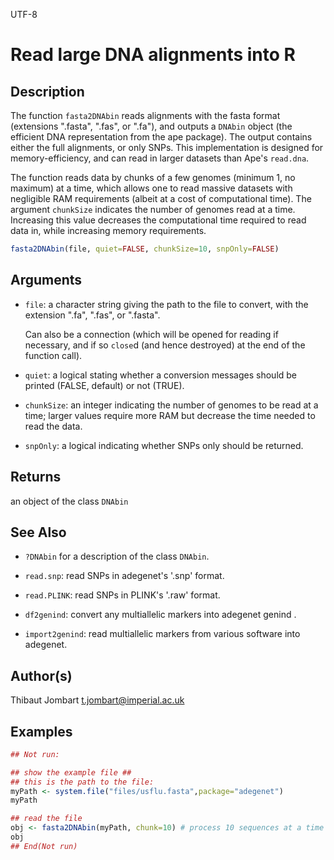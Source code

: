 UTF-8

# Read large DNA alignments into R

## Description

The function `fasta2DNAbin` reads alignments with the fasta format (extensions ".fasta", ".fas", or ".fa"), and outputs a `DNAbin` object (the efficient DNA representation from the ape package). The output contains either the full alignments, or only SNPs. This implementation is designed for memory-efficiency, and can read in larger datasets than Ape's `read.dna`.

The function reads data by chunks of a few genomes (minimum 1, no maximum) at a time, which allows one to read massive datasets with negligible RAM requirements (albeit at a cost of computational time). The argument `chunkSize` indicates the number of genomes read at a time. Increasing this value decreases the computational time required to read data in, while increasing memory requirements.

```r
fasta2DNAbin(file, quiet=FALSE, chunkSize=10, snpOnly=FALSE)
```

## Arguments

- `file`: a character string giving the path to the file to convert, with the extension ".fa", ".fas", or ".fasta".
    
    Can also be a connection (which will be opened for reading if necessary, and if so `close`d (and hence destroyed) at the end of the function call).
- `quiet`: a logical stating whether a conversion messages should be printed (FALSE, default) or not (TRUE).
- `chunkSize`: an integer indicating the number of genomes to be read at a time; larger values require more RAM but decrease the time needed to read the data.
- `snpOnly`: a logical indicating whether SNPs only should be returned.

## Returns

an object of the class `DNAbin`

## See Also

- `?DNAbin` for a description of the class `DNAbin`.

- `read.snp`: read SNPs in adegenet's '.snp' format.

- `read.PLINK`: read SNPs in PLINK's '.raw' format.

- `df2genind`: convert any multiallelic markers into adegenet genind .

- `import2genind`: read multiallelic markers from various software into adegenet.

## Author(s)

Thibaut Jombart t.jombart@imperial.ac.uk

## Examples

```r
## Not run:

## show the example file ##
## this is the path to the file:
myPath <- system.file("files/usflu.fasta",package="adegenet")
myPath

## read the file
obj <- fasta2DNAbin(myPath, chunk=10) # process 10 sequences at a time
obj
## End(Not run)
```



